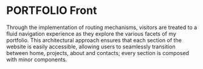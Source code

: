 # PORTFOLIO Front

Through the implementation of routing mechanisms, visitors are treated to a fluid navigation experience as they explore the various facets of my portfolio. This architectural approach ensures that each section of the website is easily accessible, allowing users to seamlessly transition between home, projects, about and contacts; every section is composed with minor components.
